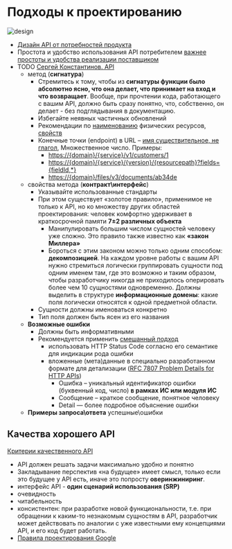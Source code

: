 # Подходы к проектированию

![design](https://miro.medium.com/max/720/1*lFGlOSW19H184tUt9DhvUg@2x.webp)

- [Дизайн API от потребностей продукта](http://agilemindset.ru/%d0%b0%d1%80%d1%85%d0%b8%d1%82%d0%b5%d0%ba%d1%82%d1%83%d1%80%d0%b0/)
- Простота и удобство использования API потребителем [важнее простоты и удобства реализации поставщиком](https://systems.education/api-design)
- TODO [Сергей Константинов. API](https://twirl.github.io/The-API-Book/API.ru.html)
  - метод (__сигнатура__)
    - Стремитесь к тому, чтобы из __сигнатуры функции было абсолютно ясно, что она делает, что принимает на вход и что возвращает__. Вообще, при прочтении кода, работающего с вашим API, должно быть сразу понятно, что, собственно, он делает - без подглядывания в документацию.
    - Избегайте неявных частичных обновлений
    - Рекомендации по [наименованию](https://proglib.io/p/21-luchshiy-metod-vyvedet-vashi-navyki-proektirovaniya-api-na-novyy-uroven-2021-04-29) физических ресурсов, [свойств](https://proglib.io/p/15-luchshih-praktik-razrabotki-i-proektirovaniya-rest-api-2022-04-12)
    - Конечные точки (endpoint) в URL – [имя существительное, не глагол](https://habr.com/ru/post/351890/), Множественное число. Примеры:
      - <https://{domain}/{service}/v1/customers/1>
      - <https://{domain}/{service}/{version}/{resourcepath}?fields={fieldId,*}>
      - <https://{domain}/files/v3/documents/ab34de>
  - свойства метода (__контракт\интерфейс__)
    - Указывайте использованные стандарты
    - При этом существует «золотое правило», применимое не только к API, но ко множеству других областей проектирования: человек комфортно удерживает в краткосрочной памяти __7±2 различных объекта__
      - Манипулировать большим числом сущностей человеку уже сложно. Это правило также известно как __«закон Миллера»__
      - Бороться с этим законом можно только одним способом: __декомпозицией__. На каждом уровне работы с вашим API нужно стремиться логически группировать сущности под одним именем там, где это возможно и таким образом, чтобы разработчику никогда не приходилось оперировать более чем 10 сущностями одновременно. Должны выделить в структуре __информационные домены__: какие поля логически относятся к одной предметной области.
    - Сущности должны именоваться конкретно
    - Тип поля должен быть ясен из его названия
  - __Возможные ошибки__
    - Должны быть информативными
    - Рекомендуется применить [смешанный подход](https://twirl.github.io/The-API-Book/API.ru.html#http-api-errors)
      - использовать HTTP Status Code согласно его семантике для индикации рода ошибки
      - вложенные (мета)данные в специально разработанном формате для детализации ([RFC 7807 Problem Details for HTTP APIs](https://www.postman.com/postman/workspace/postman-open-technologies-openapi-governance-templates/api/5d100cae-09d7-4f77-91ae-48599d66bf04/definition/b78b2cef-d19b-487b-967f-c4d576007530?version=eec45873-dc44-4fa1-808d-df5fbdfe103d&view=documentation))
        - Ошибка – уникальный идентификатор ошибки (буквенный код, число) __в рамках ИС или модуля ИC__
        - Сообщение – краткое сообщение, понятное человеку
        - Detail — более подробное объяснение ошибки
  - __Примеры запроса\ответа__ успешные\ошибки

## Качества хорошего API

[Критерии качественного API](https://twirl.github.io/The-API-Book/API.ru.html#chapter-3)

- API должен решать задачи максимально удобно и понятно
- Закладывание перспектив «на будущее» имеет смысл, только если это будущее у API есть, иначе это попросту __оверинжиниринг__.
- интерфейс API - __один сценарий использования (SRP)__
- очевидность
- читабельность
- консистентен: при разработке новой функциональности, т.е. при обращении к каким-то незнакомым сущностям в API, разработчик может действовать по аналогии с уже известными ему концепциями API, и его код будет работать.
- [Правила проектирования Google](https://google.aip.dev/)
